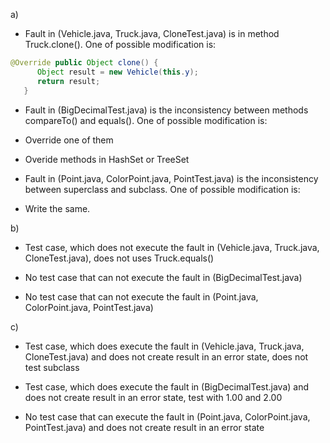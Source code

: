 ﻿


 a)

-   Fault in (Vehicle.java, Truck.java, CloneTest.java) is in method Truck.clone(). One of possible modification is:
~~~java
@Override public Object clone() {
      Object result = new Vehicle(this.y);
      return result;
   }
~~~
-   Fault in (BigDecimalTest.java) is the inconsistency between methods compareTo() and equals(). One of possible modification is:
    
-   Override one of them
    
-   Overide methods in HashSet or TreeSet
    
-   Fault in (Point.java, ColorPoint.java, PointTest.java) is the inconsistency between superclass and subclass. One of possible modification is:
    
-   Write the same.
    

b)

-   Test case, which does not execute the fault in (Vehicle.java, Truck.java, CloneTest.java), does not uses Truck.equals()
    
-   No test case that can not execute the fault in (BigDecimalTest.java)
    
-   No test case that can not execute the fault in (Point.java, ColorPoint.java, PointTest.java)
    

c)

-   Test case, which does execute the fault in (Vehicle.java, Truck.java, CloneTest.java) and does not create result in an error state, does not test subclass
    
-   Test case, which does execute the fault in (BigDecimalTest.java) and does not create result in an error state, test with 1.00 and 2.00
    
-   No test case that can execute the fault in (Point.java, ColorPoint.java, PointTest.java) and does not create result in an error state
    




